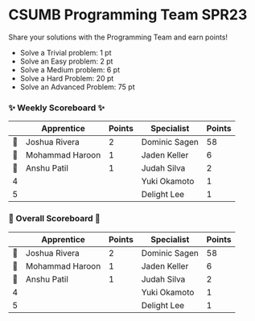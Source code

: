 # CSUMB Programming Team SPR23

Share your solutions with the Programming Team and earn points!

- Solve a Trivial problem: 1 pt
- Solve an Easy problem: 2 pt
- Solve a Medium problem: 6 pt
- Solve a Hard Problem: 20 pt
- Solve an Advanced Problem: 75 pt

### ✨ Weekly Scoreboard ✨
| |Apprentice|Points|Specialist|Points|
|-------|-------|-------|-------|-------|
|🥇|Joshua Rivera|2|Dominic Sagen|58|
|🥈|Mohammad Haroon|1|Jaden Keller|6|
|🥉|Anshu Patil|1|Judah Silva|2|
|4| | |Yuki Okamoto|1|
|5| | |Delight Lee|1|

### 🏁 Overall Scoreboard 🏁
| |Apprentice|Points|Specialist|Points|
|-------|-------|-------|-------|-------|
|🥇|Joshua Rivera|2|Dominic Sagen|58|
|🥈|Mohammad Haroon|1|Jaden Keller|6|
|🥉|Anshu Patil|1|Judah Silva|2|
|4| | |Yuki Okamoto|1|
|5| | |Delight Lee|1|
